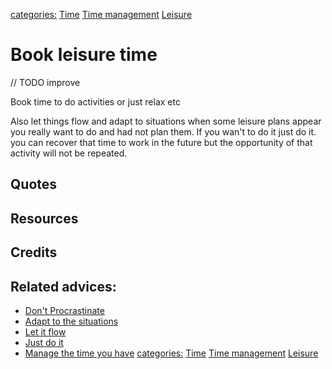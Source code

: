 [categories:](categories/index.md) [Time](../categories/Time.md) [Time management](../categories/Time%20management.md) [Leisure](../categories/Leisure.md)
# Book leisure time

// TODO improve

Book time to do activities or just relax etc

Also let things flow and adapt to situations when some leisure plans appear you really want to do and had not plan them. If you wan't to do it just do it. you can recover that time to work in the future but the opportunity of that activity will not be repeated.

## Quotes

## Resources

## Credits

## Related advices:

- [Don't Procrastinate](../Don't%20procrastinate)
- [Adapt to the situations]()
- [Let it flow]()
- [Just do it]()
- [Manage the time you have]()
[categories:](categories/index.md) [Time](../categories/Time.md) [Time management](../categories/Time%20management.md) [Leisure](../categories/Leisure.md)
